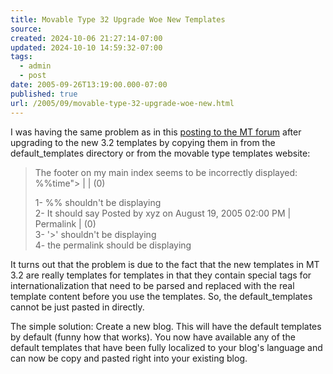 ```yaml
---
title: Movable Type 32 Upgrade Woe New Templates
source: 
created: 2024-10-06 21:27:14-07:00
updated: 2024-10-10 14:59:32-07:00
tags:
  - admin
  - post
date: 2005-09-26T13:19:00.000-07:00
published: true
url: /2005/09/movable-type-32-upgrade-woe-new.html
---
```



I was having the same problem as in this [posting to the MT forum](http://www.movabletype.org/support/index.php?act=ST&f=9&t=53983&hl=mt_trans&s=4750d003ccb0f195b5954ca24c17ea68) after upgrading to the new 3.2 templates by copying them in from the default\_templates directory or from the movable type templates website:  
  

>   
> The footer on my main index seems to be incorrectly displayed:  
> %%time"> | | (0)  
>   
> 1- %% shouldn't be displaying  
> 2- It should say Posted by xyz on August 19, 2005 02:00 PM | Permalink | (0)  
> 3- '>' shouldn't be displaying  
> 4- the permalink should be displaying  

  
  
It turns out that the problem is due to the fact that the new templates in MT 3.2 are really templates for templates in that they contain special tags for internationalization that need to be parsed and replaced with the real template content before you use the templates. So, the default\_templates cannot be just pasted in directly.  
  
The simple solution: Create a new blog. This will have the default templates by default (funny how that works). You now have available any of the default templates that have been fully localized to your blog's language and can now be copy and pasted right into your existing blog.